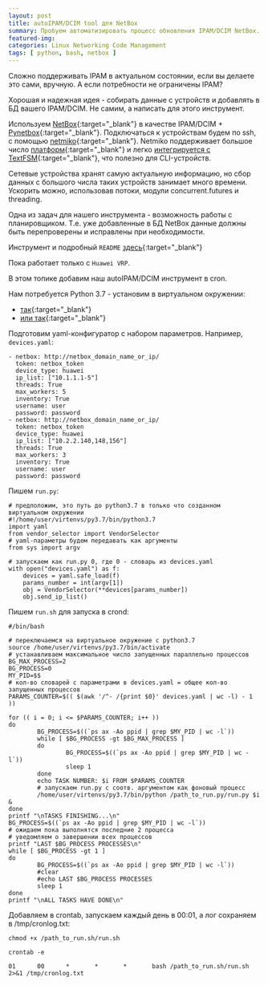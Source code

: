 ```yaml
---
layout: post
title: autoIPAM/DCIM tool для NetBox
summary: Пробуем автоматизировать процесс обновления IPAM/DCIM NetBox.
featured-img:
categories: Linux Networking Code Management
tags: [ python, bash, netbox ]
---
```


Сложно поддерживать IPAM в актуальном состоянии, если вы делаете это сами, вручную.
А если потребности не ограничены IPAM?

Хорошая и надежная идея - собирать данные с устройств и добавлять в БД вашего IPAM/DCIM. Не самим, а написать для этого инструмент.

Используем [NetBox](https://github.com/netbox-community/netbox){:target="_blank"} в качестве IPAM/DCIM + [Pynetbox](https://github.com/digitalocean/pynetbox){:target="_blank"}.
Подключаться к устройствам будем по ssh, с помощью [netmiko](https://github.com/ktbyers/netmiko){:target="_blank"}.
Netmiko поддерживает большое число [платформ](https://ktbyers.github.io/netmiko/PLATFORMS.html){:target="_blank"} и легко [интегрируется с TextFSM](https://pynet.twb-tech.com/blog/automation/netmiko-textfsm.html){:target="_blank"}, что полезно для CLI-устройств.

Сетевые устройства хранят самую актуальную информацию, но сбор данных с большого числа таких устройств занимает много времени. Ускорить можно, использовав потоки, модули concurrent.futures и threading.

Одна из задач для нашего инструмента - возможность работы с планировщиком. Т.е. уже добавленные в БД NetBox данные должны быть перепроверены и исправлены при необходимости.

Инструмент и подробный `README` [здесь](https://github.com/netdotwork/netbox_resolver){:target="_blank"}

Пока работает только с `Huawei VRP`.


В этом топике добавим наш autoIPAM/DCIM инструмент в cron.

Нам потребуется Python 3.7 - установим в виртуальном окружении:
- [так](https://github.com/netdotwork/pyneng-my-exercises/blob/master/virtualenv_python.md){:target="_blank"}
- [или так](https://pyneng.github.io/docs/venv/){:target="_blank"}

Подготовим yaml-конфигуратор с набором параметров. Например, `devices.yaml`:

```
- netbox: http://netbox_domain_name_or_ip/
  token: netbox_token
  device_type: huawei
  ip_list: ["10.1.1.1-5"]
  threads: True
  max_workers: 5
  inventory: True
  username: user
  password: password
- netbox: http://netbox_domain_name_or_ip/
  token: netbox_token
  device_type: huawei
  ip_list: ["10.2.2.140,148,156"]
  threads: True
  max_workers: 3
  inventory: True
  username: user
  password: password
```

Пишем `run.py`:
```
# предположим, это путь до python3.7 в только что созданном виртуальном окружении
#!/home/user/virtenvs/py3.7/bin/python3.7
import yaml
from vendor_selector import VendorSelector
# yaml-параметры будем передавать как аргументы
from sys import argv

# запускаем как run.py 0, где 0 - словарь из devices.yaml
with open("devices.yaml") as f:
    devices = yaml.safe_load(f)
    params_number = int(argv[1])
    obj = VendorSelector(**devices[params_number])
    obj.send_ip_list()

```

Пишем `run.sh` для запуска в crond:

```
#/bin/bash

# переключаемся на виртуальное окружение с python3.7
source /home/user/virtenvs/py3.7/bin/activate
# устанавливаем максимальное число запущенных параллельно процессов
BG_MAX_PROCESS=2
BG_PROCESS=0
MY_PID=$$
# кол-во словарей с параметрами в devices.yaml = общее кол-во запущенных процессов
PARAMS_COUNTER=$(( $(awk '/^- /{print $0}' devices.yaml | wc -l) - 1 ))

for (( i = 0; i <= $PARAMS_COUNTER; i++ ))
do
        BG_PROCESS=$((`ps ax -Ao ppid | grep $MY_PID | wc -l`))
        while [ $BG_PROCESS -gt $BG_MAX_PROCESS ]
        do
                BG_PROCESS=$((`ps ax -Ao ppid | grep $MY_PID | wc -l`))
                sleep 1
        done
        echo TASK NUMBER: $i FROM $PARAMS_COUNTER
		# запускаем run.py с соотв. аргументом как фоновый процесс
        /home/user/virtenvs/py3.7/bin/python /path_to_run.py/run.py $i &
done
printf "\nTASKS FINISHING...\n"
BG_PROCESS=$((`ps ax -Ao ppid | grep $MY_PID | wc -l`))
# ожидаем пока выполнятся последние 2 процесса
# уведомляем о завершении всех процессов
printf "LAST $BG_PROCESS PROCESSES\n"
while [ $BG_PROCESS -gt 1 ]
do
        BG_PROCESS=$((`ps ax -Ao ppid | grep $MY_PID | wc -l`))
        #clear
        #echo LAST $BG_PROCESS PROCESSES
        sleep 1
done
printf "\nALL TASKS HAVE DONE\n"
```

Добавляем в crontab, запускаем каждый день в 00:01, а лог сохраняем в /tmp/cronlog.txt:

`chmod +x /path_to_run.sh/run.sh`

`crontab -e`

`01      00      *       *       *       bash /path_to_run.sh/run.sh 2>&1 /tmp/cronlog.txt`
